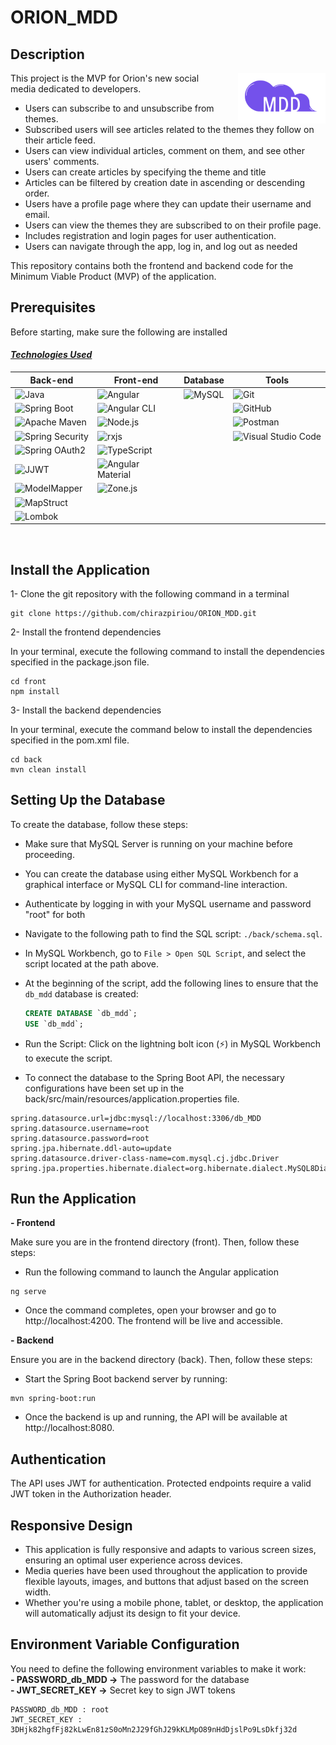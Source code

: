 # ORION_MDD

## Description
<img src="./front/src/assets/pictures/small_logo.png" alt="Logo" style="float: right; margin-left: 20px;" />  

This project is the MVP for Orion's new social media dedicated to developers.  
- Users can subscribe to and unsubscribe from themes.  
- Subscribed users will see articles related to the themes they follow on their article feed.  
- Users can view individual articles, comment on them, and see other users' comments.  
- Users can create articles by specifying the theme and title  
- Articles can be filtered by creation date in ascending or descending order.  
- Users have a profile page where they can update their username and email.  
- Users can view the themes they are subscribed to on their profile page.  
- Includes registration and login pages for user authentication.  
- Users can navigate through the app, log in, and log out as needed

This repository contains both the frontend and backend code for the Minimum Viable Product (MVP) of the application.

## Prerequisites
Before starting, make sure the following are installed
#### <u>*Technologies Used*</u>
<div align="center">

| **Back-end**                                      | **Front-end**                                      | **Database**       | **Tools**           |
|---------------------------------------------------|----------------------------------------------------|--------------------|---------------------|
| ![Java](https://img.shields.io/badge/Java-17.0.12-blue) | ![Angular](https://img.shields.io/badge/Angular-14.1.0-brightgreen) | ![MySQL](https://img.shields.io/badge/MySQL-8.0.32-blue) | ![Git](https://img.shields.io/badge/Git-2.35.1-orange) |
| ![Spring Boot](https://img.shields.io/badge/Spring_Boot-2.7.3-green) | ![Angular CLI](https://img.shields.io/badge/Angular_CLI-14.1.3-blue) |                    | ![GitHub](https://img.shields.io/badge/GitHub--black) |
| ![Apache Maven](https://img.shields.io/badge/Maven-3.9.9-yellow) | ![Node.js](https://img.shields.io/badge/Node.js-20.17.0-brightgreen) |                    | ![Postman](https://img.shields.io/badge/Postman-11.34.5-blue) |
| ![Spring Security](https://img.shields.io/badge/Spring_Security-2.7.3-orange) | ![rxjs](https://img.shields.io/badge/rxjs-7.5.0-blue) |                    | ![Visual Studio Code](https://img.shields.io/badge/VS_Code-1.97.2-blue)|
| ![Spring OAuth2](https://img.shields.io/badge/Spring_OAuth2-2.7.3-red) | ![TypeScript](https://img.shields.io/badge/TypeScript-4.7.2-blue) |                    |                     |
| ![JJWT](https://img.shields.io/badge/JJWT-0.11.5-green) | ![Angular Material](https://img.shields.io/badge/Angular_Material-14.2.5-blue) |                    |                     |
| ![ModelMapper](https://img.shields.io/badge/ModelMapper-3.2.0-blue) | ![Zone.js](https://img.shields.io/badge/Zone.js-0.11.4-lightblue) |                    |                     |
| ![MapStruct](https://img.shields.io/badge/MapStruct-1.5.1.Final-green) |                                                    |                    |                     |
| ![Lombok](https://img.shields.io/badge/Lombok-1.18.30-lightgray) |                                                    |                    |                     |
</div>
<br>

## Install the Application
1- Clone the git repository with the following command in a terminal
````
git clone https://github.com/chirazpiriou/ORION_MDD.git
````
2- Install the frontend dependencies

In your terminal, execute the following command to install the dependencies specified in the package.json file.
    
 ```
cd front
npm install
```

3- Install the backend dependencies

In your terminal, execute the command below to install the dependencies specified in the pom.xml file.
    
```
cd back
mvn clean install
```

## Setting Up the Database
To create the database, follow these steps:
- Make sure that MySQL Server is running on your machine before proceeding.
- You can create the database using either MySQL Workbench for a graphical interface or MySQL CLI for command-line interaction.
- Authenticate by logging in with your MySQL username and password "root" for both
- Navigate to the following path to find the SQL script:  `./back/schema.sql`.

- In MySQL Workbench, go to `File > Open SQL Script`, and select the script located at the path above.
- At the beginning of the script, add the following lines to ensure that the `db_mdd` database is created:
   ```sql
   CREATE DATABASE `db_mdd`;
   USE `db_mdd`;

- Run the Script: Click on the lightning bolt icon (⚡) in MySQL Workbench to execute the script.
- To connect the database to the Spring Boot API, the necessary configurations have been set up in the back/src/main/resources/application.properties file.

```properties
spring.datasource.url=jdbc:mysql://localhost:3306/db_MDD
spring.datasource.username=root
spring.datasource.password=root
spring.jpa.hibernate.ddl-auto=update
spring.datasource.driver-class-name=com.mysql.cj.jdbc.Driver
spring.jpa.properties.hibernate.dialect=org.hibernate.dialect.MySQL8Dialect

```

## Run the Application
**- Frontend**

Make sure you are in the frontend directory (front). Then, follow these steps:
* Run the following command to launch the Angular application
```
ng serve
```
* Once the command completes, open your browser and go to http://localhost:4200. The frontend will be live and accessible. 

**- Backend**

Ensure you are in the backend directory (back). Then, follow these steps:
* Start the Spring Boot backend server by running:
```
mvn spring-boot:run
```
* Once the backend is up and running, the API will be available at http://localhost:8080.

## Authentication
The API uses JWT for authentication. Protected endpoints require a valid JWT token in the Authorization header.

## Responsive Design

- This application is fully responsive and adapts to various screen sizes, ensuring an optimal user experience across devices.
- Media queries have been used throughout the application to provide flexible layouts, images, and buttons that adjust based on the screen width.
- Whether you're using a mobile phone, tablet, or desktop, the application will automatically adjust its design to fit your device.

## Environment Variable Configuration
You need to define the following environment variables to make it work:  
**- PASSWORD_db_MDD ->**  The password for the database   
**- JWT_SECRET_KEY ->**  Secret key to sign JWT tokens

```
PASSWORD_db_MDD : root
JWT_SECRET_KEY : 3DHjk82hgfFj82kLwEn81zS0oMn2J29fGhJ29kKLMpO89nHdDjslPo9LsDkfj32d
```